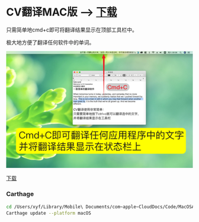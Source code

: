 # CV翻译MAC版 --> [下载](https://github.com/xyfll7/CVtranslate/blob/master/CVTrans%202019-10-12%2017-06-27/CV%E7%BF%BB%E8%AF%91.dmg?raw=true)

只需简单地cmd+c即可将翻译结果显示在顶部工具栏中。

极大地方便了翻译任何软件中的单词。

[![截图](https://raw.githubusercontent.com/xyfll7/CVtranslate/master/CV%E7%BF%BB%E8%AF%91/CV%E7%BF%BB%E8%AF%912_%E7%94%BB%E6%9D%BF%201%E7%9A%84%E5%89%AF%E6%9C%AC.jpg)](https://www.bilibili.com/video/av39053774?from=search&seid=6494462885382799025)

[下载](https://github.com/xyfll7/CVtranslate/blob/master/CVTrans%202019-10-12%2017-06-27/CV%E7%BF%BB%E8%AF%91.dmg?raw=true)

### Carthage
```bash
cd /Users/xyf/Library/Mobile\ Documents/com~apple~CloudDocs/Code/MacOSApp/CVTrans
Carthage update --platform macOS
```

